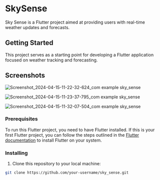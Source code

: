 # SkySense

Sky Sense is a Flutter project aimed at providing users with real-time weather updates and forecasts.

## Getting Started

This project serves as a starting point for developing a Flutter application focused on weather tracking and forecasting.

## Screenshots

![Screenshot_2024-04-15-11-22-32-624_com example sky_sense](https://github.com/anuragJoshi05/SkySense/assets/148903459/90cb393b-e127-4a8e-9c0e-8c7bc9b5ea9c)

![Screenshot_2024-04-15-11-23-37-795_com example sky_sense](https://github.com/anuragJoshi05/SkySense/assets/148903459/009b1369-4a0e-4423-9d6a-8027ca16be44)

![Screenshot_2024-04-15-11-32-07-504_com example sky_sense](https://github.com/anuragJoshi05/SkySense/assets/148903459/d988f829-7c2b-4a17-9b20-6420ba3f77b6)


### Prerequisites

To run this Flutter project, you need to have Flutter installed. If this is your first Flutter project, you can follow the steps outlined in the [Flutter documentation](https://docs.flutter.dev/get-started/install) to install Flutter on your system.

### Installing

1. Clone this repository to your local machine:

```bash
git clone https://github.com/your-username/sky_sense.git

